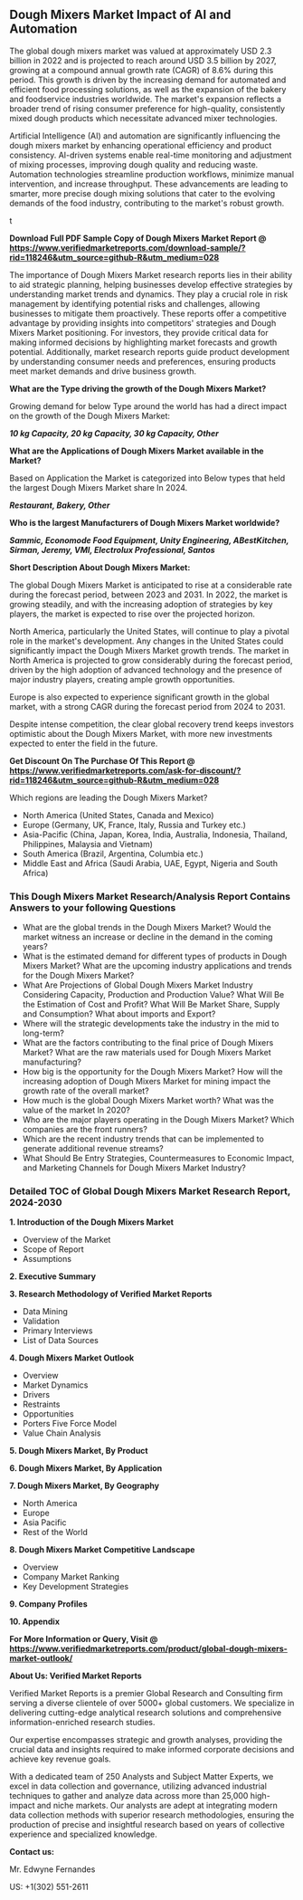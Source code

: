 <h2>Dough Mixers Market Impact of AI and Automation</h2><p>The global dough mixers market was valued at approximately USD 2.3 billion in 2022 and is projected to reach around USD 3.5 billion by 2027, growing at a compound annual growth rate (CAGR) of 8.6% during this period. This growth is driven by the increasing demand for automated and efficient food processing solutions, as well as the expansion of the bakery and foodservice industries worldwide. The market's expansion reflects a broader trend of rising consumer preference for high-quality, consistently mixed dough products which necessitate advanced mixer technologies.</p><p>Artificial Intelligence (AI) and automation are significantly influencing the dough mixers market by enhancing operational efficiency and product consistency. AI-driven systems enable real-time monitoring and adjustment of mixing processes, improving dough quality and reducing waste. Automation technologies streamline production workflows, minimize manual intervention, and increase throughput. These advancements are leading to smarter, more precise dough mixing solutions that cater to the evolving demands of the food industry, contributing to the market's robust growth.</p>t</p><p id="" class=""><strong>Download Full PDF Sample Copy of Dough Mixers Market Report @ <a href="https://www.verifiedmarketreports.com/download-sample/?rid=118246&utm_source=github-R&utm_medium=028" target="_blank">https://www.verifiedmarketreports.com/download-sample/?rid=118246&utm_source=github-R&utm_medium=028</a></strong></p><p>The importance of&nbsp;Dough Mixers Market research reports lies in their ability to aid strategic planning, helping businesses develop effective strategies by understanding market trends and dynamics. They play a crucial role in risk management by identifying potential risks and challenges, allowing businesses to mitigate them proactively. These reports offer a competitive advantage by providing insights into competitors' strategies and Dough Mixers Market positioning. For investors, they provide critical data for making informed decisions by highlighting market forecasts and growth potential. Additionally, market research reports guide product development by understanding consumer needs and preferences, ensuring products meet market demands and drive business growth.</p><p><strong>What are the&nbsp;Type driving the growth of the Dough Mixers Market?</strong></p><p id="" class="">Growing demand for below Type around the world has had a direct impact on the growth of the Dough Mixers Market:</p><em><strong>10 kg Capacity, 20 kg Capacity, 30 kg Capacity, Other</strong></em></p><strong>What are the&nbsp;Applications&nbsp;of Dough Mixers Market available in the Market?</strong></p><p id="" class="">Based on Application the Market is categorized into Below types that held the largest Dough Mixers Market share In 2024.</p><em><strong>Restaurant, Bakery, Other</strong></em></p><strong>Who is the largest Manufacturers of Dough Mixers Market worldwide?</strong></p><p><em><strong>Sammic, Economode Food Equipment, Unity Engineering, ABestKitchen, Sirman, Jeremy, VMI, Electrolux Professional, Santos</strong></em></p><p id="" class=""><strong>Short Description About Dough Mixers Market:</strong></p><p>The global Dough Mixers Market is anticipated to rise at a considerable rate during the forecast period, between 2023 and 2031. In 2022, the market is growing steadily, and with the increasing adoption of strategies by key players, the market is expected to rise over the projected horizon.</p><p>North America, particularly the United States, will continue to play a pivotal role in the market's development. Any changes in the United States could significantly impact the Dough Mixers Market growth trends. The market in North America is projected to grow considerably during the forecast period, driven by the high adoption of advanced technology and the presence of major industry players, creating ample growth opportunities.</p><p>Europe is also expected to experience significant growth in the global market, with a strong CAGR during the forecast period from 2024 to 2031.</p><p>Despite intense competition, the clear global recovery trend keeps investors optimistic about the Dough Mixers Market, with more new investments expected to enter the field in the future.</p><p id="" class=""><strong>Get Discount On The Purchase Of This Report @ <a href="https://www.verifiedmarketreports.com/ask-for-discount/?rid=118246&utm_source=github-R&utm_medium=028" target="_blank">https://www.verifiedmarketreports.com/ask-for-discount/?rid=118246&utm_source=github-R&utm_medium=028</a></strong></p>Which regions are leading the Dough Mixers Market?</p><ul><li>North America (United States, Canada and Mexico)</li><li>Europe (Germany, UK, France, Italy, Russia and Turkey etc.)</li><li>Asia-Pacific (China, Japan, Korea, India, Australia, Indonesia, Thailand, Philippines, Malaysia and Vietnam)</li><li>South America (Brazil, Argentina, Columbia etc.)</li><li>Middle East and Africa (Saudi Arabia, UAE, Egypt, Nigeria and South Africa)</li></ul><h3 id="" class="">This Dough Mixers Market Research/Analysis Report Contains Answers to your following Questions</h3><ul><li>What are the global trends in the Dough Mixers Market? Would the market witness an increase or decline in the demand in the coming years?</li><li>What is the estimated demand for different types of products in Dough Mixers Market? What are the upcoming industry applications and trends for the Dough Mixers Market?</li><li>What Are Projections of Global Dough Mixers Market Industry Considering Capacity, Production and Production Value? What Will Be the Estimation of Cost and Profit? What Will Be Market Share, Supply and Consumption? What about imports and Export?</li><li>Where will the strategic developments take the industry in the mid to long-term?</li><li>What are the factors contributing to the final price of Dough Mixers Market? What are the raw materials used for Dough Mixers Market manufacturing?</li><li>How big is the opportunity for the Dough Mixers Market? How will the increasing adoption of Dough Mixers Market for mining impact the growth rate of the overall market?</li><li>How much is the global Dough Mixers Market worth? What was the value of the market In 2020?</li><li>Who are the major players operating in the Dough Mixers Market? Which companies are the front runners?</li><li>Which are the recent industry trends that can be implemented to generate additional revenue streams?</li><li>What Should Be Entry Strategies, Countermeasures to Economic Impact, and Marketing Channels for Dough Mixers Market Industry?</li></ul><h3 id="" class="">Detailed TOC of Global Dough Mixers Market Research Report, 2024-2030</h3><p id="" class=""><strong>1. Introduction of the Dough Mixers Market</strong></p><ul><li>Overview of the Market</li><li>Scope of Report</li><li>Assumptions</li></ul><p id="" class=""><strong>2. Executive Summary</strong></p><p id="" class=""><strong>3. Research Methodology of Verified Market Reports</strong></p><ul><li>Data Mining</li><li>Validation</li><li>Primary Interviews</li><li>List of Data Sources</li></ul><p id="" class=""><strong>4. Dough Mixers Market Outlook</strong></p><ul><li>Overview</li><li>Market Dynamics</li><li>Drivers</li><li>Restraints</li><li>Opportunities</li><li>Porters Five Force Model</li><li>Value Chain Analysis</li></ul><p id="" class=""><strong>5. Dough Mixers Market, By Product</strong></p><p id="" class=""><strong>6. Dough Mixers Market, By Application</strong></p><p id="" class=""><strong>7. Dough Mixers Market, By Geography</strong></p><ul><li>North America</li><li>Europe</li><li>Asia Pacific</li><li>Rest of the World</li></ul><p id="" class=""><strong>8. Dough Mixers Market Competitive Landscape</strong></p><ul><li>Overview</li><li>Company Market Ranking</li><li>Key Development Strategies</li></ul><p id="" class=""><strong>9. Company Profiles</strong></p><p id="" class=""><strong>10. Appendix</strong></p><p id="" class=""><strong>For More Information or Query, Visit @ <a href="https://www.verifiedmarketreports.com/product/global-dough-mixers-market-outlook/" target="_blank">https://www.verifiedmarketreports.com/product/global-dough-mixers-market-outlook/</a></strong></p><p id="" class=""><strong>About Us: Verified Market Reports</strong></p><p id="" class="">Verified Market Reports is a premier Global Research and Consulting firm serving a diverse clientele of over 5000+ global customers. We specialize in delivering cutting-edge analytical research solutions and comprehensive information-enriched research studies.</p><p id="" class="">Our expertise encompasses strategic and growth analyses, providing the crucial data and insights required to make informed corporate decisions and achieve key revenue goals.</p><p id="" class="">With a dedicated team of 250 Analysts and Subject Matter Experts, we excel in data collection and governance, utilizing advanced industrial techniques to gather and analyze data across more than 25,000 high-impact and niche markets. Our analysts are adept at integrating modern data collection methods with superior research methodologies, ensuring the production of precise and insightful research based on years of collective experience and specialized knowledge.</p><p id="" class=""><strong>Contact us:</strong></p><p id="" class="">Mr. Edwyne Fernandes</p><p id="" class="">US: +1(302) 551-2611</p>